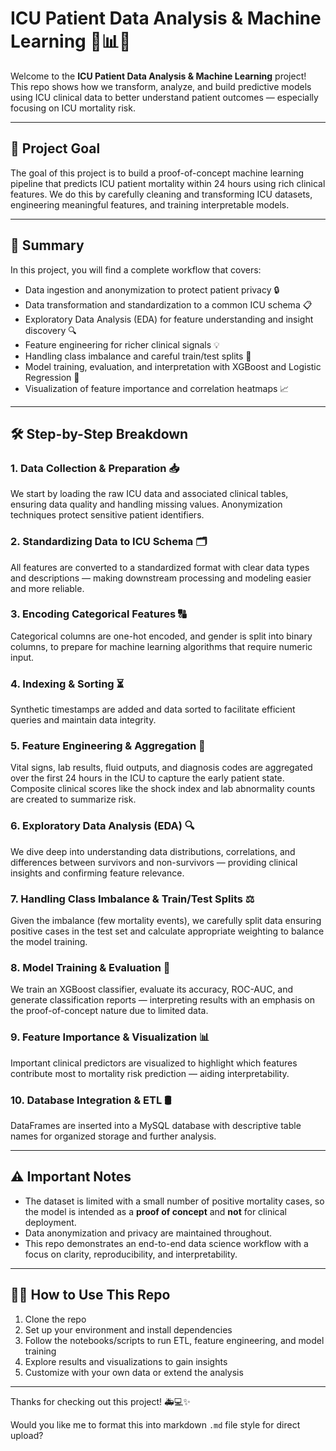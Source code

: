 # ICU Patient Data Analysis & Machine Learning 🏥📊🤖

Welcome to the **ICU Patient Data Analysis & Machine Learning** project! This repo shows how we transform, analyze, and build predictive models using ICU clinical data to better understand patient outcomes — especially focusing on ICU mortality risk.

---

## 🚀 Project Goal

The goal of this project is to build a proof-of-concept machine learning pipeline that predicts ICU patient mortality within 24 hours using rich clinical features. We do this by carefully cleaning and transforming ICU datasets, engineering meaningful features, and training interpretable models.

---

## 📝 Summary

In this project, you will find a complete workflow that covers:

* Data ingestion and anonymization to protect patient privacy 🔒
* Data transformation and standardization to a common ICU schema 📋
* Exploratory Data Analysis (EDA) for feature understanding and insight discovery 🔍
* Feature engineering for richer clinical signals 💡
* Handling class imbalance and careful train/test splits 🧩
* Model training, evaluation, and interpretation with XGBoost and Logistic Regression 🎯
* Visualization of feature importance and correlation heatmaps 📈

---

## 🛠️ Step-by-Step Breakdown

### 1. Data Collection & Preparation 📥

We start by loading the raw ICU data and associated clinical tables, ensuring data quality and handling missing values. Anonymization techniques protect sensitive patient identifiers.

### 2. Standardizing Data to ICU Schema 🗂️

All features are converted to a standardized format with clear data types and descriptions — making downstream processing and modeling easier and more reliable.

### 3. Encoding Categorical Features 🔠

Categorical columns are one-hot encoded, and gender is split into binary columns, to prepare for machine learning algorithms that require numeric input.

### 4. Indexing & Sorting ⏳

Synthetic timestamps are added and data sorted to facilitate efficient queries and maintain data integrity.

### 5. Feature Engineering & Aggregation 🔧

Vital signs, lab results, fluid outputs, and diagnosis codes are aggregated over the first 24 hours in the ICU to capture the early patient state. Composite clinical scores like the shock index and lab abnormality counts are created to summarize risk.

### 6. Exploratory Data Analysis (EDA) 🔍

We dive deep into understanding data distributions, correlations, and differences between survivors and non-survivors — providing clinical insights and confirming feature relevance.

### 7. Handling Class Imbalance & Train/Test Splits ⚖️

Given the imbalance (few mortality events), we carefully split data ensuring positive cases in the test set and calculate appropriate weighting to balance the model training.

### 8. Model Training & Evaluation 🎯

We train an XGBoost classifier, evaluate its accuracy, ROC-AUC, and generate classification reports — interpreting results with an emphasis on the proof-of-concept nature due to limited data.

### 9. Feature Importance & Visualization 📊

Important clinical predictors are visualized to highlight which features contribute most to mortality risk prediction — aiding interpretability.

### 10. Database Integration & ETL 🛢️

DataFrames are inserted into a MySQL database with descriptive table names for organized storage and further analysis.

---

## ⚠️ Important Notes

* The dataset is limited with a small number of positive mortality cases, so the model is intended as a **proof of concept** and **not** for clinical deployment.
* Data anonymization and privacy are maintained throughout.
* This repo demonstrates an end-to-end data science workflow with a focus on clarity, reproducibility, and interpretability.

---

## 👩‍💻 How to Use This Repo

1. Clone the repo
2. Set up your environment and install dependencies
3. Follow the notebooks/scripts to run ETL, feature engineering, and model training
4. Explore results and visualizations to gain insights
5. Customize with your own data or extend the analysis
---

Thanks for checking out this project! 🚑💻✨


Would you like me to format this into markdown `.md` file style for direct upload?
